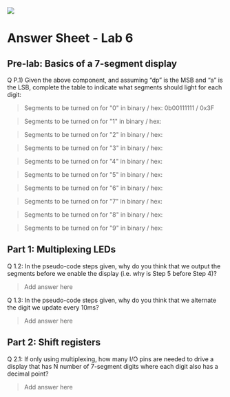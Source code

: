 <img src="https://github.com/ee209-2020class/ee209-2020class.github.io/blob/master/ExtraInfo/logo.png">

# Answer Sheet - Lab 6

## Pre-lab: Basics of a 7-segment display

Q P.1) Given the above component, and assuming “dp” is the MSB and “a” is the LSB, complete the table to indicate what segments should light for each digit:

> Segments to be turned on for "0" in binary / hex: 0b00111111 / 0x3F

> Segments to be turned on for "1" in binary / hex: 

> Segments to be turned on for "2" in binary / hex: 

> Segments to be turned on for "3" in binary / hex: 

> Segments to be turned on for "4" in binary / hex: 

> Segments to be turned on for "5" in binary / hex: 

> Segments to be turned on for "6" in binary / hex: 

> Segments to be turned on for "7" in binary / hex: 

> Segments to be turned on for "8" in binary / hex: 

> Segments to be turned on for "9" in binary / hex: 

## Part 1: Multiplexing LEDs

Q 1.2: In the pseudo-code steps given, why do you think that we output the segments before we enable the display (i.e. why is Step 5 before Step 4)?

> Add answer here 

Q 1.3: In the pseudo-code steps given, why do you think that we alternate the digit we update every 10ms?

> Add answer here

## Part 2: Shift registers

Q 2.1: If only using multiplexing, how many I/O pins are needed to drive a display that has N number of 7-segment digits where each digit also has a decimal point?

> Add answer here
